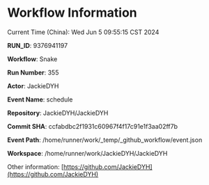 # Workflow Information

Current Time (China): Wed Jun  5 09:55:15 CST 2024  

**RUN_ID**: 9376941197  

**Workflow**: Snake  

**Run Number**: 355  

**Actor**: JackieDYH  

**Event Name**: schedule  

**Repository**: JackieDYH/JackieDYH  

**Commit SHA**: ccfabdbc2f1931c60967f4f17c91e1f3aa02ff7b  

**Event Path**: /home/runner/work/_temp/_github_workflow/event.json  

**Workspace**: /home/runner/work/JackieDYH/JackieDYH  

Other information: [https://github.com/JackieDYH](https://github.com/JackieDYH)
